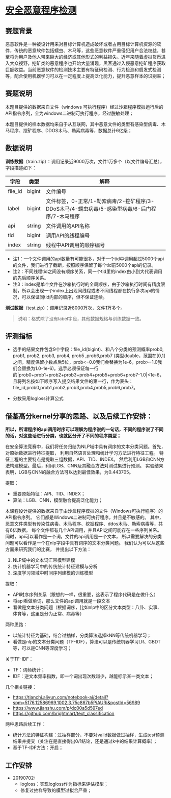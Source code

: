 # [安全恶意程序检测](https://tianchi.aliyun.com/competition/entrance/231694/introduction)

## 赛题背景
恶意软件是一种被设计用来对目标计算机造成破坏或者占用目标计算机资源的软件，传统的恶意软件包括蠕虫、木马等，这些恶意软件严重侵犯用户合法权益，甚至将为用户及他人带来巨大的经济或其他形式的利益损失。近年来随着虚拟货币进入大众视野，挖矿类的恶意程序也开始大量涌现，黑客通过入侵恶意挖矿程序获取巨额收益。当前恶意软件的检测技术主要有特征码检测、行为检测和启发式检测等，配合使用机器学习可以在一定程度上提高泛化能力，提升恶意样本的识别率；

## 赛题说明
本题目提供的数据来自文件（windows 可执行程序）经过沙箱程序模拟运行后的API指令序列，全为windows二进制可执行程序，经过脱敏处理；

本题目提供的样本数据均来自于从互联网，其中恶意文件的类型有感染型病毒、木马程序、挖矿程序、DDOS木马、勒索病毒等，数据总计6亿条；

## 数据说明
**训练数据**（train.zip）：调用记录近9000万次，文件1万多个（以文件编号汇总），字段描述如下：

字段 | 类型 | 解释
-|-|-
file_id | bigint | 文件编号
label | bigint | 文件标签，0-正常/1-勒索病毒/2-挖矿程序/3-DDoS木马/4-蠕虫病毒/5-感染型病毒/6-后门程序/7-木马程序
api | string | 文件调用的API名称
tid | bigint | 调用API的线程编号
index | string | 线程中API调用的顺序编号

- 注1：一个文件调用的api数量有可能很多，对于一个tid中调用超过5000个api的文件，我们进行了截断，按照顺序保留了每个tid前5000个api的记录。
- 注2：不同线程tid之间没有顺序关系，同一个tid里的index由小到大代表调用的先后顺序关系。
- 注3：index是单个文件在沙箱执行时的全局顺序，由于沙箱执行时间有精度限制，所以会出现一个index上出现同线程或者不同线程都在执行多次api的情况，可以保证同tid内部的顺序，但不保证连续。
 
**测试数据**（test.zip）：调用记录近8000万次，文件1万多个。
> 说明：格式除了没有label字段，其他数据规格与训练数据一致。

## 评测指标
- 选手的结果文件包含9个字段：file_id(bigint)、和八个分类的预测概率prob0, prob1, prob2, prob3, prob4, prob5 ,prob6,prob7 (类型double，范围在[0,1]之间，精度保留小数点后5位，prob<=0.0我们会替换为1e-6，prob>=1.0我们会替换为1.0-1e-6)。选手必须保证每一行的|prob0+prob1+prob2+prob3+prob4+prob5+prob6+prob7-1.0|<1e-6，且将列名按如下顺序写入提交结果文件的第一行，作为表头：file_id,prob0,prob1,prob2,prob3,prob4,prob5,prob6,prob7。

- 分数采用logloss计算公式

## 借鉴高分kernel分享的思路、以及后续工作安排：

**所以，所谓程序的api调用时序可以理解为程序说的一句话，不同的程序说了不同的话，对这些话进行分类，也就区分开了不同的程序类型；**

在安全算法竞赛中，我们将任务归结为NLP域中具有词序的文本分类问题。首先，对原始数据进行特征提取，
利用自然语言处理和统计学习方法进行特征工程。
特征工程的主要特点是提取三组数据，API、TID、INDEX。
然后利用LGB和CNN方法构建模型。最后，利用LGB、CNN及其融合方法对测试集进行预测。
实验结果表明，LGB与CNN的融合方法可以达到最佳效果，为0.443705。

提取：
- 重要原始特征：API、TID、INDEX；
- 算法：LGB、CNN，模型融合提高泛化能力；



本课程设计提供的数据来自于由沙盒程序模拟的文件（Windows可执行程序）的API指令序列。
它们都是Windows二进制可执行程序，并且是不敏感的。
其中，恶意文件类型有传染性病毒、木马程序、挖掘程序、ddos木马、勒索病毒等，共有6亿数据。
每个文件都有几个API调用，并且API之间可能存在一些序列关系。
同时，api可以看作是一个词，文件的api调用是一个文本，
所以需要解决的分类问题可以看作是一个在nlp字段中具有词序的文本分类问题。 
我们认为可以从这些方面来研究我们的比赛，
并提出以下方法： 
1. NLP域中的文本词汇带模型建模 
2. 统计机器学习中的传统统计特征建模与分析 
3. 深度学习领域中时间序列建模的训练模型

提取：
- API时序序列关系（跟想的一样，很重要，这表示了程序代码是在做什么）
- 将api看做单词，那么文件的api调用就是一段文本
- 看做是文本分类问题（根据词序，比如nlp中的区分文本类型：八卦、实事、体育等，这里是分为正常、病毒等）


两种思路：
- 以统计特征为基础，结合过抽样，分类算法选择kNN等传统机器学习；
- 看做是nlp的文本分类问题（TF-IDF），算法可以是传统机器学习LR、GBDT等，可以是CNN等深度学习；

关于TF-IDF：
- TF：词频统计；
- IDF：逆文本频率指数，即一个词出现次数越少，越能标示某一类文本；

几个相关链接：
- https://tianchi.aliyun.com/notebook-ai/detail?spm=5176.12586969.1002.3.75c867b5PiAURi&postId=56989
- https://www.jianshu.com/p/dc00a5d597ed
- https://github.com/brightmart/text_classification


两种思路后续工作：
- 统计方法的特征构建：过抽样部分，不要对valid数据做过抽样，生成test预测结果并提交（关注在是直接得出0/1结论，还是通过k中的结果计算概率）；
- 基于TF-IDF方法：开启；

## 工作安排
- 20190702:
	- logloss：实现logloss作为指标来评估模型；
	- 修复过抽样导致的模型过拟合严重；
